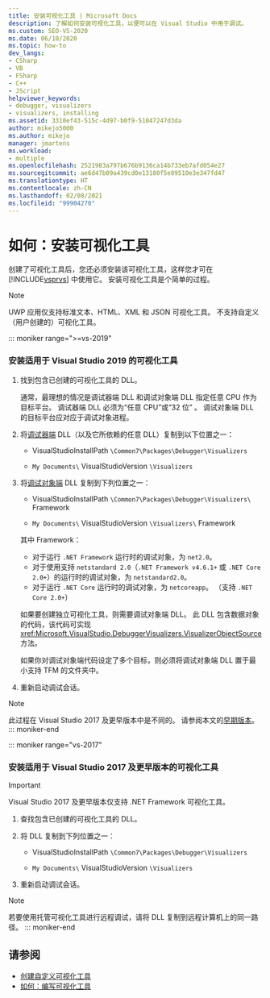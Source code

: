 ```yaml
---
title: 安装可视化工具 | Microsoft Docs
description: 了解如何安装可视化工具，以便可以在 Visual Studio 中用于调试。
ms.custom: SEO-VS-2020
ms.date: 06/10/2020
ms.topic: how-to
dev_langs:
- CSharp
- VB
- FSharp
- C++
- JScript
helpviewer_keywords:
- debugger, visualizers
- visualizers, installing
ms.assetid: 3310ef43-515c-4d97-b0f9-51047247d3da
author: mikejo5000
ms.author: mikejo
manager: jmartens
ms.workload:
- multiple
ms.openlocfilehash: 2521983a797b676b9136ca14b733eb7afd054e27
ms.sourcegitcommit: ae6d47b09a439cd0e13180f5e89510e3e347fd47
ms.translationtype: HT
ms.contentlocale: zh-CN
ms.lasthandoff: 02/08/2021
ms.locfileid: "99904270"
---
```

# <a name="how-to-install-a-visualizer"></a>如何：安装可视化工具
创建了可视化工具后，您还必须安装该可视化工具，这样您才可在 [!INCLUDE[vsprvs](../code-quality/includes/vsprvs_md.md)] 中使用它。 安装可视化工具是个简单的过程。

> [!NOTE]
> UWP 应用仅支持标准文本、HTML、XML 和 JSON 可视化工具。 不支持自定义（用户创建的）可视化工具。

::: moniker range=">=vs-2019"
### <a name="to-install-a-visualizer-for-visual-studio-2019"></a>安装适用于 Visual Studio 2019 的可视化工具

1. 找到包含已创建的可视化工具的 DLL。

   通常，最理想的情况是调试器端 DLL 和调试对象端 DLL 指定任意 CPU 作为目标平台。 调试器端 DLL 必须为“任意 CPU”或“32 位” 。 调试对象端 DLL 的目标平台应对应于调试对象进程。

2. 将[调试器端](create-custom-visualizers-of-data.md#to-create-the-debugger-side) DLL（以及它所依赖的任意 DLL）复制到以下位置之一：

    - VisualStudioInstallPath `\Common7\Packages\Debugger\Visualizers`

    - `My Documents\` VisualStudioVersion `\Visualizers`

3. 将[调试对象端](create-custom-visualizers-of-data.md#to-create-the-visualizer-object-source-for-the-debuggee-side) DLL 复制到下列位置之一：

    - VisualStudioInstallPath `\Common7\Packages\Debugger\Visualizers\` Framework 

    - `My Documents\` VisualStudioVersion `\Visualizers\` Framework 

    其中 Framework：
    - 对于运行 `.NET Framework` 运行时的调试对象，为 `net2.0`。
    - 对于使用支持 `netstandard 2.0`（`.NET Framework v4.6.1+` 或 `.NET Core 2.0+`）的运行时的调试对象，为 `netstandard2.0`。
    - 对于运行 `.NET Core` 运行时的调试对象，为 `netcoreapp`。 （支持 `.NET Core 2.0+`）

   如果要创建独立可视化工具，则需要调试对象端 DLL。 此 DLL 包含数据对象的代码，该代码可实现 <xref:Microsoft.VisualStudio.DebuggerVisualizers.VisualizerObjectSource> 方法。

   如果你对调试对象端代码设定了多个目标，则必须将调试对象端 DLL 置于最小支持 TFM 的文件夹中。

4. 重新启动调试会话。

> [!NOTE]
> 此过程在 Visual Studio 2017 及更早版本中是不同的。 请参阅本文的[早期版本](how-to-install-a-visualizer.md?view=vs-2017&preserve-view=true)。
::: moniker-end

::: moniker range="vs-2017"
### <a name="to-install-a-visualizer-for-visual-studio-2017-and-older"></a>安装适用于 Visual Studio 2017 及更早版本的可视化工具

> [!IMPORTANT]
> Visual Studio 2017 及更早版本仅支持 .NET Framework 可视化工具。

1. 查找包含已创建的可视化工具的 DLL。

2. 将 DLL 复制到下列位置之一：

    - VisualStudioInstallPath `\Common7\Packages\Debugger\Visualizers`

    - `My Documents\` VisualStudioVersion `\Visualizers`

3. 重新启动调试会话。

> [!NOTE]
> 若要使用托管可视化工具进行远程调试，请将 DLL 复制到远程计算机上的同一路径。
::: moniker-end

## <a name="see-also"></a>请参阅
- [创建自定义可视化工具](../debugger/create-custom-visualizers-of-data.md)
- [如何：编写可视化工具](create-custom-visualizers-of-data.md)
